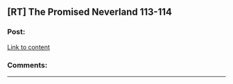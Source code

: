 ## [RT] The Promised Neverland 113-114

### Post:

[Link to content](https://readms.net/r/neverland/113/5500/1)

### Comments:

---

